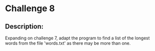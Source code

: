 # Challenge 8

## Description:

Expanding on challenge 7, adapt the program to find a list of the longest words from the file 'words.txt' as there may be more than one.

